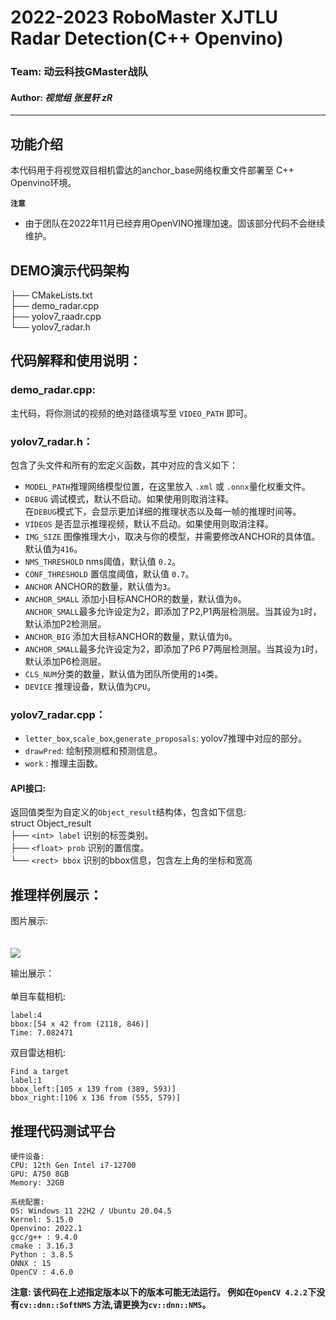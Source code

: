 **2022-2023 RoboMaster XJTLU Radar Detection(C++ Openvino)**
=

### **Team: 动云科技GMaster战队 <br>**

#### **Author: *视觉组 张昱轩 zR***

*** 

## 功能介绍

本代码用于将视觉双目相机雷达的anchor_base网络权重文件部署至 C++ Openvino环境。<br>

**```注意```** 
+ 由于团队在2022年11月已经弃用OpenVINO推理加速。固该部分代码不会继续维护。

## DEMO演示代码架构

├── CMakeLists.txt<br>
├── demo_radar.cpp <br>
├── yolov7_raadr.cpp <br>
└── yolov7_radar.h  <br>

## 代码解释和使用说明：

### demo_radar.cpp:<br>

主代码，将你测试的视频的绝对路径填写至 ```VIDEO_PATH``` 即可。<br>

### yolov7_radar.h：<br>

包含了头文件和所有的宏定义函数，其中对应的含义如下：<br>

+ ```MODEL_PATH```推理网络模型位置，在这里放入 ```.xml``` 或 ```.onnx```量化权重文件。
+ ```DEBUG``` 调试模式，默认不启动。如果使用则取消注释。<br>
  在```DEBUG```模式下，会显示更加详细的推理状态以及每一帧的推理时间等。
+ ```VIDEOS``` 是否显示推理视频，默认不启动。如果使用则取消注释。
+ ```IMG_SIZE``` 图像推理大小，取决与你的模型，并需要修改ANCHOR的具体值。默认值为```416```。
+ ```NMS_THRESHOLD``` nms阈值，默认值 ```0.2```。
+ ```CONF_THRESHOLD``` 置信度阈值，默认值 ```0.7```。
+ ```ANCHOR``` ANCHOR的数量，默认值为```3```。
+ ```ANCHOR_SMALL``` 添加小目标ANCHOR的数量，默认值为```0```。<br>
  ```ANCHOR_SMALL```最多允许设定为2，即添加了P2,P1两层检测层。当其设为```1```时，默认添加P2检测层。
+ ```ANCHOR_BIG``` 添加大目标ANCHOR的数量，默认值为```0```。
+ ```ANCHOR_SMALL```最多允许设定为2，即添加了P6 P7两层检测层。当其设为```1```时，默认添加P6检测层。
+ ```CLS_NUM```分类的数量，默认值为团队所使用的```14```类。
+ ```DEVICE``` 推理设备，默认值为```CPU```。

### yolov7_radar.cpp：<br>

+ ```letter_box```,```scale_box```,```generate_proposals```: yolov7推理中对应的部分。
+ ```drawPred```: 绘制预测框和预测信息。
+ ```work``` : 推理主函数。

#### API接口:<br>

返回值类型为自定义的```Object_result```结构体，包含如下信息:<br>
struct Object_result<br>
├── ```<int> label``` 识别的标签类别。<br>
├── ```<float> prob```  识别的置信度。<br>
└── ```<rect> bbox``` 识别的bbox信息，包含左上角的坐标和宽高<br>

## 推理样例展示：

图片展示:<br><br><br>
![](https://github.com/zRzRzRzRzRzRzR/Mult-YOLO-alogorithm-of-RoboMaster-Radar-Detection-2023/blob/main/show_pic/demo_openvino.png)<br>

输出展示：<br><br>
单目车载相机:
```
label:4
bbox:[54 x 42 from (2118, 846)]
Time: 7.082471
```
双目雷达相机:
```
Find a target
label:1
bbox_left:[105 x 139 from (389, 593)]
bbox_right:[106 x 136 from (555, 579)]

```
## 推理代码测试平台

```
硬件设备:
CPU: 12th Gen Intel i7-12700 
GPU: A750 8GB 
Memory: 32GB
```

```
系统配置:
OS: Windows 11 22H2 / Ubuntu 20.04.5
Kernel: 5.15.0
Openvino: 2022.1
gcc/g++ : 9.4.0
cmake : 3.16.3
Python : 3.8.5
ONNX : 15
OpenCV : 4.6.0
```

__注意: 该代码在上述指定版本以下的版本可能无法运行。 例如在```OpenCV 4.2.2```下没有```cv::dnn::SoftNMS```
方法,请更换为```cv::dnn::NMS```。__
